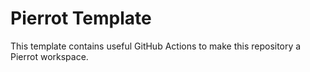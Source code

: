 # Pierrot Template

This template contains useful GitHub Actions to make this repository a Pierrot workspace.
